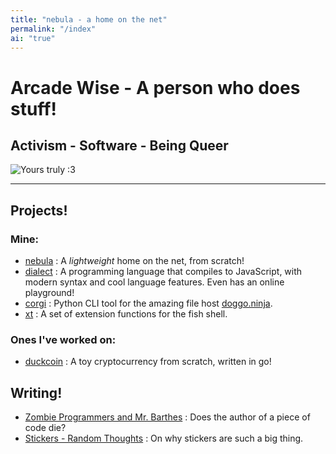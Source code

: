 ```yaml
---
title: "nebula - a home on the net"
permalink: "/index"
ai: "true"
---
```

# Arcade Wise - A person who does stuff!
## Activism - Software - Being Queer
![Yours truly :3](static/me.png)  

---
## Projects!
### Mine:
- [nebula](https://sr.ht/~arcade/nebula) : A _lightweight_ home on the net, from scratch!
- [dialect](https://github.com/l3gacyb3ta/dialect) : A programming language that compiles to JavaScript, with modern syntax and cool language features. Even has an online playground!
- [corgi](https://github.com/l3gacyb3ta/corgi) : Python CLI tool for the amazing file host [doggo.ninja](https://doggo.ninja/).
- [xt](https://github.com/l3gacyb3ta/xt) : A set of extension functions for the fish shell.
### Ones I've worked on:
- [duckcoin](https://github.com/quackduck/duckcoin) : A toy cryptocurrency from scratch, written in go!

## Writing!

- [Zombie Programmers and Mr. Barthes](/zombieProgrammers.html) : Does the author of a piece of code die?
- [Stickers - Random Thoughts](/rndm/stickers.html) : On why stickers are such a big thing.